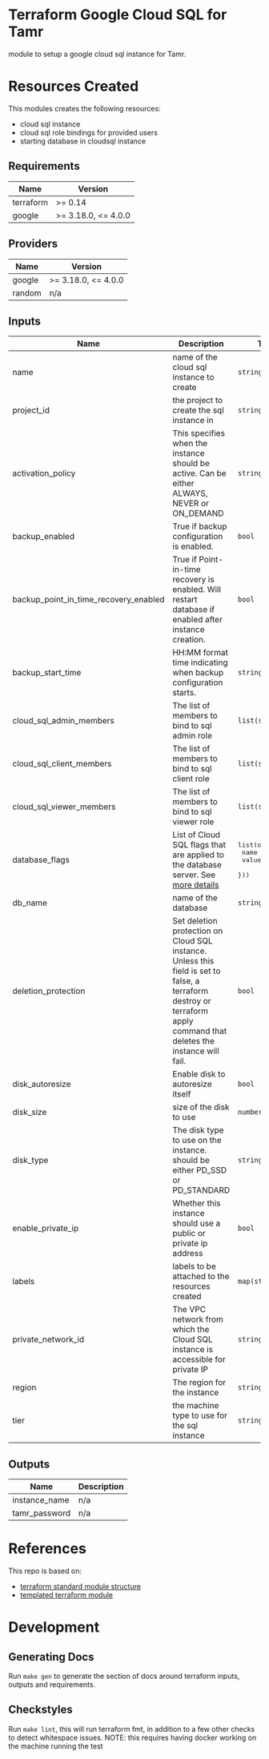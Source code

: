 # Terraform Google Cloud SQL for Tamr
module to setup a google cloud sql instance for Tamr.

# Resources Created
This modules creates the following resources:
* cloud sql instance
* cloud sql role bindings for provided users
* starting database in cloudsql instance


<!-- BEGINNING OF PRE-COMMIT-TERRAFORM DOCS HOOK -->
## Requirements

| Name | Version |
|------|---------|
| terraform | >= 0.14 |
| google | >= 3.18.0, <= 4.0.0 |

## Providers

| Name | Version |
|------|---------|
| google | >= 3.18.0, <= 4.0.0 |
| random | n/a |

## Inputs

| Name | Description | Type | Default | Required |
|------|-------------|------|---------|:--------:|
| name | name of the cloud sql instance to create | `string` | n/a | yes |
| project\_id | the project to create the sql instance in | `string` | n/a | yes |
| activation\_policy | This specifies when the instance should be active. Can be either ALWAYS, NEVER or ON\_DEMAND | `string` | `"ALWAYS"` | no |
| backup\_enabled | True if backup configuration is enabled. | `bool` | `true` | no |
| backup\_point\_in\_time\_recovery\_enabled | True if Point-in-time recovery is enabled. Will restart database if enabled after instance creation. | `bool` | `true` | no |
| backup\_start\_time | HH:MM format time indicating when backup configuration starts. | `string` | `"06:00"` | no |
| cloud\_sql\_admin\_members | The list of members to bind to sql admin role | `list(string)` | `[]` | no |
| cloud\_sql\_client\_members | The list of members to bind to sql client role | `list(string)` | `[]` | no |
| cloud\_sql\_viewer\_members | The list of members to bind to sql viewer role | `list(string)` | `[]` | no |
| database\_flags | List of Cloud SQL flags that are applied to the database server. See [more details](https://cloud.google.com/sql/docs/mysql/flags) | <pre>list(object({<br>    name  = string<br>    value = string<br>  }))</pre> | `[]` | no |
| db\_name | name of the database | `string` | `"doit"` | no |
| deletion\_protection | Set deletion protection on Cloud SQL instance. Unless this field is set to false, a terraform destroy or terraform apply command that deletes the instance will fail. | `bool` | `true` | no |
| disk\_autoresize | Enable disk to autoresize itself | `bool` | `true` | no |
| disk\_size | size of the disk to use | `number` | `100` | no |
| disk\_type | The disk type to use on the instance. should be either PD\_SSD or PD\_STANDARD | `string` | `"PD_SSD"` | no |
| enable\_private\_ip | Whether this instance should use a public or private ip address | `bool` | `false` | no |
| labels | labels to be attached to the resources created | `map(string)` | `{}` | no |
| private\_network\_id | The VPC network from which the Cloud SQL instance is accessible for private IP | `string` | `""` | no |
| region | The region for the instance | `string` | `"us-east1"` | no |
| tier | the machine type to use for the sql instance | `string` | `"db-custom-1-3840"` | no |

## Outputs

| Name | Description |
|------|-------------|
| instance\_name | n/a |
| tamr\_password | n/a |

<!-- END OF PRE-COMMIT-TERRAFORM DOCS HOOK -->

# References
This repo is based on:
* [terraform standard module structure](https://www.terraform.io/docs/modules/index.html#standard-module-structure)
* [templated terraform module](https://github.com/tmknom/template-terraform-module)

# Development
## Generating Docs
Run `make gen` to generate the section of docs around terraform inputs, outputs and requirements.

## Checkstyles
Run `make lint`, this will run terraform fmt, in addition to a few other checks to detect whitespace issues.
NOTE: this requires having docker working on the machine running the test
